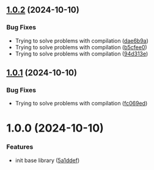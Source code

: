 ## [1.0.2](https://github.com/mindney/nodejs/compare/v1.0.1...v1.0.2) (2024-10-10)


### Bug Fixes

* Trying to solve problems with compilation ([dae6b9a](https://github.com/mindney/nodejs/commit/dae6b9a09e1a17b8ffc41ad86bf8d632f6f24dfb))
* Trying to solve problems with compilation ([b5cfee0](https://github.com/mindney/nodejs/commit/b5cfee0ebc45b7cc83c28bb58d04332b02ff38e9))
* Trying to solve problems with compilation ([94d313e](https://github.com/mindney/nodejs/commit/94d313e4e980f9662e7b494f2846d7ea55c49cf9))

## [1.0.1](https://github.com/mindney/nodejs/compare/v1.0.0...v1.0.1) (2024-10-10)


### Bug Fixes

* Trying to solve problems with compilation ([fc069ed](https://github.com/mindney/nodejs/commit/fc069edbd7dabf318c17ff315811fca8d1ffe8eb))

# 1.0.0 (2024-10-10)


### Features

* init base library ([5a1ddef](https://github.com/mindney/nodejs/commit/5a1ddeffa5347e9839c52279b42ebf1b2420cac6))
